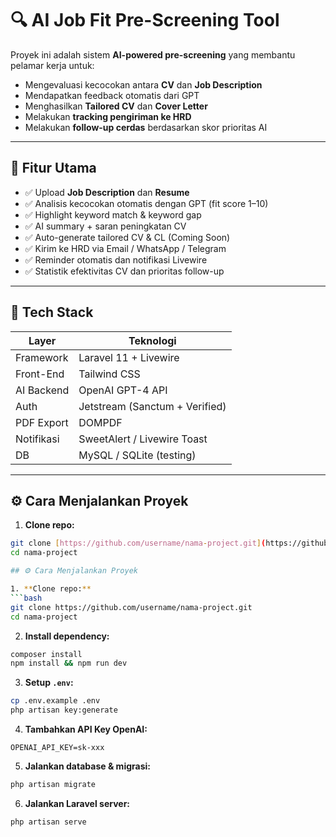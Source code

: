 # 🔍 AI Job Fit Pre-Screening Tool

Proyek ini adalah sistem **AI-powered pre-screening** yang membantu pelamar kerja untuk:
- Mengevaluasi kecocokan antara **CV** dan **Job Description**
- Mendapatkan feedback otomatis dari GPT
- Menghasilkan **Tailored CV** dan **Cover Letter**
- Melakukan **tracking pengiriman ke HRD**
- Melakukan **follow-up cerdas** berdasarkan skor prioritas AI

---

## 🚀 Fitur Utama

- ✅ Upload **Job Description** dan **Resume**
- ✅ Analisis kecocokan otomatis dengan GPT (fit score 1–10)
- ✅ Highlight keyword match & keyword gap
- ✅ AI summary + saran peningkatan CV
- ✅ Auto-generate tailored CV & CL (Coming Soon)
- ✅ Kirim ke HRD via Email / WhatsApp / Telegram
- ✅ Reminder otomatis dan notifikasi Livewire
- ✅ Statistik efektivitas CV dan prioritas follow-up

---

## 🧰 Tech Stack

| Layer        | Teknologi                 |
|--------------|---------------------------|
| Framework    | Laravel 11 + Livewire     |
| Front-End    | Tailwind CSS              |
| AI Backend   | OpenAI GPT-4 API          |
| Auth         | Jetstream (Sanctum + Verified) |
| PDF Export   | DOMPDF                    |
| Notifikasi   | SweetAlert / Livewire Toast |
| DB           | MySQL / SQLite (testing)  |

---

## ⚙️ Cara Menjalankan Proyek

1. **Clone repo:**
```bash
git clone [https://github.com/username/nama-project.git](https://github.com/seweithotroyman/job-prescreening-tools.git)
cd nama-project

## ⚙️ Cara Menjalankan Proyek

1. **Clone repo:**
```bash
git clone https://github.com/username/nama-project.git
cd nama-project
```

2. **Install dependency:**
```bash
composer install
npm install && npm run dev
```

3. **Setup `.env`:**
```bash
cp .env.example .env
php artisan key:generate
```

4. **Tambahkan API Key OpenAI:**
```env
OPENAI_API_KEY=sk-xxx
```

5. **Jalankan database & migrasi:**
```bash
php artisan migrate
```

6. **Jalankan Laravel server:**
```bash
php artisan serve
